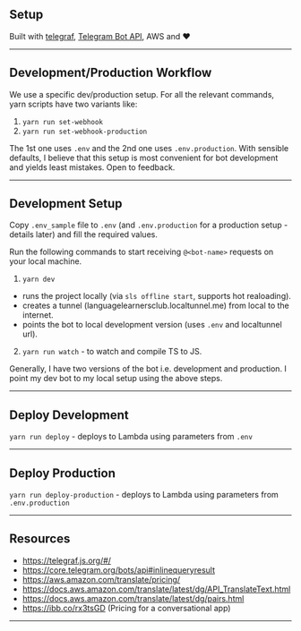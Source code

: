 ## Setup

Built with [telegraf](http://telegraf.js.org/#/), [Telegram Bot API](https://core.telegram.org/bots/api), AWS and ❤️

---

## Development/Production Workflow

We use a specific dev/production setup. For all the relevant commands, yarn scripts have two variants like:

1.  `yarn run set-webhook`
2.  `yarn run set-webhook-production`

The 1st one uses `.env` and the 2nd one uses `.env.production`. With sensible defaults, I believe that this setup is most convenient for bot development and yields least mistakes. Open to feedback.

---

## Development Setup

Copy `.env_sample` file to `.env` (and `.env.production` for a production setup - details later) and fill the required values.

Run the following commands to start receiving `@<bot-name>` requests on your local machine.

1.  `yarn dev`

* runs the project locally (via `sls offline start`, supports hot realoading).
* creates a tunnel (languagelearnersclub.localtunnel.me) from local to the internet.
* points the bot to local development version (uses `.env` and localtunnel url).

2.  `yarn run watch` - to watch and compile TS to JS.

Generally, I have two versions of the bot i.e. development and production. I point my dev bot to my local setup using the above steps.

---

## Deploy Development

`yarn run deploy` - deploys to Lambda using parameters from `.env`

---

## Deploy Production

`yarn run deploy-production` - deploys to Lambda using parameters from `.env.production`

---

## Resources

* https://telegraf.js.org/#/
* https://core.telegram.org/bots/api#inlinequeryresult
* https://aws.amazon.com/translate/pricing/
* https://docs.aws.amazon.com/translate/latest/dg/API_TranslateText.html
* https://docs.aws.amazon.com/translate/latest/dg/pairs.html
* https://ibb.co/rx3tsGD (Pricing for a conversational app)

---
